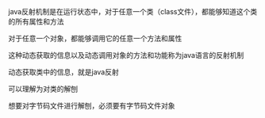java反射机制是在运行状态中，对于任意一个类（class文件），都能够知道这个类的所有属性和方法

对于任意一个对象，都能够调用它的任意一个方法和属性

这种动态获取的信息以及动态调用对象的方法和功能称为java语言的反射机制



动态获取类中的信息，就是java反射

可以理解为对类的解刨



想要对字节码文件进行解刨，必须要有字节码文件对象

